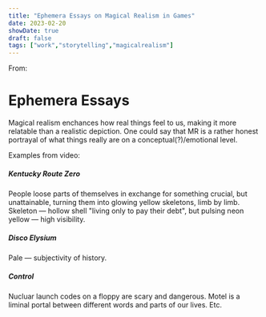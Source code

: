 ```yaml
---
title: "Ephemera Essays on Magical Realism in Games"
date: 2023-02-20
showDate: true
draft: false
tags: ["work","storytelling","magicalrealism"]
---
```


From:
# Ephemera Essays
Magical realism enchances how real things feel to us, making it more relatable than a realistic depiction. One could say that MR is a rather honest portrayal of what things really are on a conceptual(?)/emotional level.


Examples from video:
##### Kentucky Route Zero
People loose parts of themselves in exchange for something crucial, but unattainable, turning them into glowing yellow skeletons, limb by limb. Skeleton — hollow shell "living only to pay their debt", but pulsing neon yellow — high visibility.

##### Disco Elysium
Pale — subjectivity of history.

##### Control
Nucluar launch codes on a floppy are scary and dangerous. Motel is a liminal portal between different words and parts of our lives. Etc.